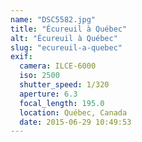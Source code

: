 ```yaml
---
name: "DSC5582.jpg"
title: "Écureuil à Québec"
alt: "Écureuil à Québec"
slug: "ecureuil-a-quebec"
exif:
  camera: ILCE-6000
  iso: 2500
  shutter_speed: 1/320
  aperture: 6.3
  focal_length: 195.0
  location: Québec, Canada
  date: 2015-06-29 10:49:53
---
```

